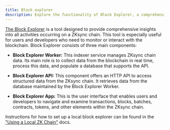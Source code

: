 ```yaml
---
title: Block explorer
description: Explore the functionality of Block Explorer, a comprehensive tool for monitoring activities on your ZKsync chain.
---
```


[The Block Explorer](https://github.com/matter-labs/block-explorer)
is a tool designed to provide comprehensive insights into all activities occurring on a ZKsync chain.
This tool is especially useful for users and developers who need to monitor or interact with the blockchain. Block Explorer consists of three main components:

- **Block Explorer Worker:**
  This indexer service manages ZKsync chain data.
  Its main role is to collect data from the blockchain in real time, process this data, and populate a database that supports the API.

- **Block Explorer API:**
  This component offers an HTTP API to access structured data from the ZKsync chain.
  It retrieves data from the database maintained by the Block Explorer Worker.

- **Block Explorer App:**
  This is the user interface that enables users and developers to navigate and examine transactions,
  blocks, batches, contracts, tokens, and other elements within the ZKsync chain.

Instructions for how to set up a local block explorer
can be found in the ["Using a Local ZK Chain"](/zk-stack/running/using-a-local-zk-chain#using-a-block-explorer) docs.
